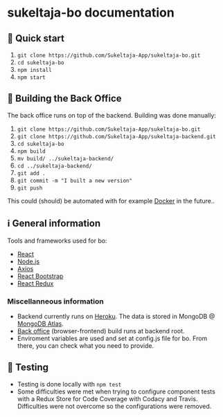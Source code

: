 # sukeltaja-bo documentation

## 🐘 Quick start

1. `git clone https://github.com/Sukeltaja-App/sukeltaja-bo.git`
2. `cd sukeltaja-bo`
3. `npm install`
4. `npm start`

## 🔨 Building the Back Office

The back office runs on top of the backend. Building was done manually:

1. `git clone https://github.com/Sukeltaja-App/sukeltaja-bo.git`
2. `git clone https://github.com/Sukeltaja-App/sukeltaja-backend.git`
3. `cd sukeltaja-bo`
4. `npm build`
5. `mv build/ ../sukeltaja-backend/`
6. `cd ../sukeltaja-backend/`
7. `git add .`
8. `git commit -m "I built a new version"`
9. `git push`

This could (should) be automated with for example [Docker](https://www.docker.com/) in the future..

## ℹ General information

Tools and frameworks used for bo:

* [React](https://reactjs.org/)
* [Node.js](https://nodejs.org/)
* [Axios](https://www.npmjs.com/package/axios)
* [React Bootstrap](https://react-bootstrap.github.io)
* [React Redux](https://react-redux.js.org)

### Miscellanneous information

* Backend currently runs on [Heroku](https://www.heroku.com/). The data is stored in MongoDB @ [MongoDB Atlas](https://www.mongodb.com/).
* [Back office](https://github.com/Sukeltaja-App/sukeltaja-bo) (browser-frontend) build runs at backend root.
* Enviroment variables are used and set at config.js file for bo. From there, you can check what you need to provide.

## 🙉 Testing

* Testing is done locally with `npm test`
* Some difficulties were met when trying to configure component tests with a Redux Store for Code Coverage with Codacy and Travis. Difficulties were not overcome so the configurations were removed.
